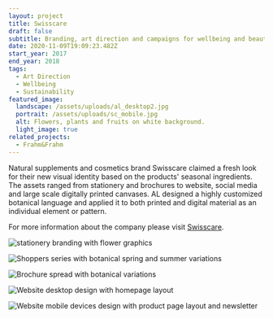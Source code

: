 ```yaml
---
layout: project
title: Swisscare
draft: false
subtitle: Branding, art direction and campaigns for wellbeing and beauty brand Swisscare
date: 2020-11-09T19:09:23.482Z
start_year: 2017
end_year: 2018
tags:
  - Art Direction
  - Wellbeing
  - Sustainability
featured_image:
  landscape: /assets/uploads/al_desktop2.jpg
  portrait: /assets/uploads/sc_mobile.jpg
  alt: Flowers, plants and fruits on white background.
  light_image: true
related_projects:
  - Frahm&Frahm
---
```

Natural supplements and cosmetics brand Swisscare claimed a fresh look for their new visual identity based on the products' seasonal ingredients. The assets ranged from stationery and brochures to website, social media and large scale digitally printed canvases. AL designed a highly customized botanical language and applied it to both printed and digital material as an individual element or pattern.

For more information about the company please visit [Swisscare](https://www.swisscare.it).

![stationery branding with flower graphics](/assets/uploads/swisscare4.jpg "Stationery package with botanical summer variation")

![Shoppers series with botanical spring and summer variations](/assets/uploads/proposte_shoppers_2017_retro.jpg "Shoppers series with botanical spring and summer variations")

![Brochure spread with botanical variations](/assets/uploads/swisscare2.jpg "Brochure spread with botanical variations")

![Website desktop design with homepage layout](/assets/uploads/web4.jpg "Website desktop design with homepage layout")

![Website mobile devices design with product page layout and newsletter](/assets/uploads/web3.jpg "Website mobile devices design with product page layout and newsletter")
